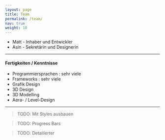 ```yaml
---
layout: page
title: Team
permalink: /team/
nav: true
weight: 10
---
```


* Matt - Inhaber und Entwickler
* Asin - Sekretärin und Designerin

*** 

#### Fertigkeiten / Kenntnisse

* Programmiersprachen : sehr viele
* Frameworks : sehr viele
* Grafik Design
* 3D Design
* 3D Modelling
* Aera- / Level-Design


***

> TODO: Mit Styles ausbauen

> TODO: Progress Bars

> TODO: Detailierter